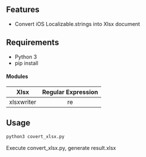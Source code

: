 ## Features

- Convert iOS Localizable.strings into Xlsx document

## Requirements

* Python 3
* pip install

#### Modules
| Xlsx  | Regular Expression  | 
| :------------: |:---------------:|
| xlsxwriter | re |

## Usage
```bash
python3 covert_xlsx.py
```
Execute convert_xlsx.py, generate result.xlsx
